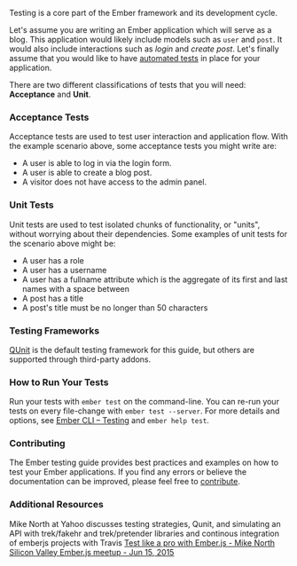 Testing is a core part of the Ember framework and its development cycle.

Let's assume you are writing an Ember application which will serve as a blog. 
This application would likely include models such as `user` and `post`. It would 
also include interactions such as _login_ and _create post_. Let's finally 
assume that you would like to have [automated tests] in place for your application. 

There are two different classifications of tests that you will need: 
**Acceptance** and **Unit**.

### Acceptance Tests

Acceptance tests are used to test user interaction and application flow. With 
the example scenario above, some acceptance tests you might write are:

* A user is able to log in via the login form.
* A user is able to create a blog post.
* A visitor does not have access to the admin panel.

### Unit Tests

Unit tests are used to test isolated chunks of functionality, or "units", without 
worrying about their dependencies. Some examples of unit tests for the scenario 
above might be:

* A user has a role
* A user has a username
* A user has a fullname attribute which is the aggregate of its first and last 
  names with a space between
* A post has a title
* A post's title must be no longer than 50 characters

### Testing Frameworks

[QUnit] is the default testing framework for this guide, but others are 
supported through third-party addons.

### How to Run Your Tests

Run your tests with `ember test` on the command-line. You can re-run your tests on every file-change with `ember test --server`. For more details and options, see [Ember CLI – Testing](http://www.ember-cli.com/#testing) and `ember help test`.

### Contributing

The Ember testing guide provides best practices and examples on how to test your
Ember applications. If you find any errors or believe the documentation can be
improved, please feel free to [contribute].

[automated tests]: http://en.wikipedia.org/wiki/Test_automation
[QUnit]: http://qunitjs.com/
[contribute]: https://github.com/emberjs/guides

### Additional Resources
Mike North at Yahoo discusses testing strategies, Qunit, and simulating an API with trek/fakehr and trek/pretender libraries and continous integration of emberjs projects with Travis
[Test like a pro with Ember.js - Mike North Silicon Valley Ember.js meetup - Jun 15, 2015](https://www.youtube.com/watch?v=2E0vC_Vk3dU)

